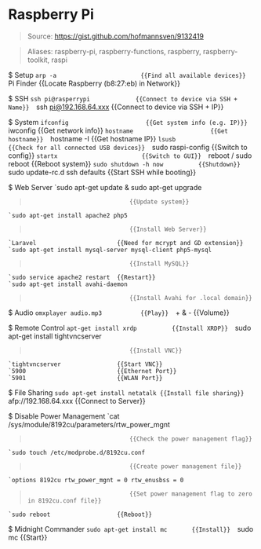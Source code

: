 # Raspberry Pi

> Source: https://gist.github.com/hofmannsven/9132419

> Aliases: raspberry-pi, raspberry-functions, raspberry, raspberry-toolkit, raspi

$ Setup
    `arp -a                        {{Find all available devices}} 
    `Pi Finder                     {{Locate Raspberry (b8:27:eb) in Network}} 

$ SSH
    `ssh pi@rasperrypi             {{Connect to device via SSH + Name}} 
    `ssh pi@192.168.64.xxx         {{Connect to device via SSH + IP}} 

$ System
    `ifconfig                      {{Get system info (e.g. IP)}} 
    `iwconfig                      {{Get network info}} 
    `hostname                      {{Get hostname}} 
    `hostname -I                   {{Get hostname IP}} 
    `lsusb                         {{Check for all connected USB devices}} 
    `sudo raspi-config             {{Switch to config}} 
    `startx                        {{Switch to GUI}} 
    `reboot / sudo reboot          {{Reboot system}} 
    `sudo shutdown -h now          {{Shutdown}} 
    `sudo update-rc.d ssh defaults {{Start SSH while booting}} 

$ Web Server
    `sudo apt-get update & sudo apt-get upgrade
>                                  {{Update system}} 
    `sudo apt-get install apache2 php5
>                                  {{Install Web Server}} 
    `Laravel                       {{Need for mcrypt and GD extension}} 
    `sudo apt-get install mysql-server mysql-client php5-mysql
>                                  {{Install MySQL}} 
    `sudo service apache2 restart  {{Restart}} 
    `sudo apt-get install avahi-daemon
>                                  {{Install Avahi for .local domain}} 

$ Audio
    `omxplayer audio.mp3           {{Play}} 
    `+ & -                         {{Volume}} 

$ Remote Control
    `apt-get install xrdp          {{Install XRDP}} 
    `sudo apt-get install tightvncserver
>                                  {{Install VNC}} 
    `tightvncserver                {{Start VNC}} 
    `5900                          {{Ethernet Port}} 
    `5901                          {{WLAN Port}} 

$ File Sharing
    `sudo apt-get install netatalk {{Install file sharing}} 
    `afp://192.168.64.xxx          {{Connect to Server}} 

$ Disable Power Management
    `cat /sys/module/8192cu/parameters/rtw_power_mgnt
>                                  {{Check the power management flag}} 
    `sudo touch /etc/modprobe.d/8192cu.conf
>                                  {{Create power management file}} 
    `options 8192cu rtw_power_mgnt = 0 rtw_enusbss = 0
>                                  {{Set power management flag to zero in 8192cu.conf file}} 
    `sudo reboot                   {{Reboot}} 

$ Midnight Commander
    `sudo apt-get install mc       {{Install}} 
    `sudo mc                       {{Start}} 

